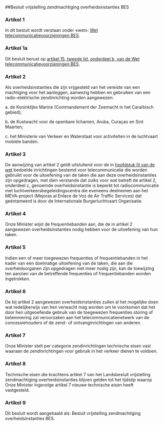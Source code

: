 <meta http-equiv='Content-Type' content='text/html; charset=utf-8' />

##Besluit vrijstelling zendmachtiging overheidsinstanties BES

### Artikel  1  

In dit besluit wordt verstaan onder «wet»: [Wet telecommunicatievoorzieningen BES](../../../../../../../wet-BES/wet/telecommunicatievoorzieningen/bes/BWBR0028469/README.md). 

### Artikel  1a  

Dit besluit berust op [artikel 15, tweede lid, onderdeel b, van de Wet telecommunicatievoorzieningen BES](../../../../../../../wet-BES/wet/telecommunicatievoorzieningen/bes/BWBR0028469/README.md). 

### Artikel  2  

Als overheidsinstanties die zijn vrijgesteld van het vereiste van een machtiging voor het aanleggen, aanwezig hebben en gebruiken van een radio-elektrische zendinrichting worden aangewezen: 

a. de Koninklijke Marine (Commandement der Zeemacht in het Caraïbisch gebied);  

b. de Kustwacht voor de openbare lichamen, Aruba, Curaçao en Sint Maarten;  

c. het Ministerie van Verkeer en Waterstaat voor activiteiten in de luchtvaart mobiele banden.   

### Artikel  3  

De aanwijzing van artikel 2 geldt uitsluitend voor de in [hoofdstuk III van de wet](../../../../../../../wet-BES/wet/telecommunicatievoorzieningen/bes/BWBR0028469/README.md) bedoelde inrichtingen bestemd voor telecommunicatie die worden gebruikt voor de uitoefening van de taken die aan deze overheidsinstanties zijn opgedragen, met dien verstande dat zulks voor wat betreft de artikel 2, onderdeel c, genoemde overheidsinstantie is beperkt tot radiocommunicatie met luchtverkeersbegeleidingscentra die eveneens deelnemen aan het MEVA-project (Mejoras al Enlace de Voz de Air Traffic Services) dat geëntameerd is door de Internationale Burgerluchtvaart Organisatie. 

### Artikel  4  

Onze Minister wijst de frequentiebanden aan, die de in artikel 2 aangewezen overheidsinstanties nodig hebben voor de uitoefening van hun taken. 

### Artikel  5  

Indien een of meer toegewezen frequenties of frequentiebanden in het kader van een doelmatige uitoefening van de taken, die aan die overheidsorganen zijn opgedragen niet meer nodig zijn, kan de toewijzing ten aanzien van de betreffende frequenties of frequentiebanden worden ingetrokken. 

### Artikel  6  

De bij artikel 2 aangewezen overheidsinstanties zullen al het mogelijke doen wat redelijkerwijs van hen verwacht mag worden om te voorkomen dat het door hen uitgeoefende gebruik van de toegewezen frequenties storing of belemmering zal veroorzaken aan het telecommunicatienetwerk van de concessiehouders of de zend- of ontvanginrichtingen van anderen. 

### Artikel  7  

Onze Minister stelt per categorie zendinrichtingen technische eisen vast waaraan de zendinrichtingen voor gebruik in het verkeer dienen te voldoen. 

### Artikel  8  

Technische eisen die krachtens artikel 7 van het Landsbesluit vrijstelling zendmachtiging overheidsinstanties blijven gelden tot het tijdstip waarop Onze Minister ingevolge artikel 7 nieuwe technische eisen heeft vastgesteld. 

### Artikel  9  

Dit besluit wordt aangehaald als: Besluit vrijstelling zendmachtiging overheidsinstanties BES. 
